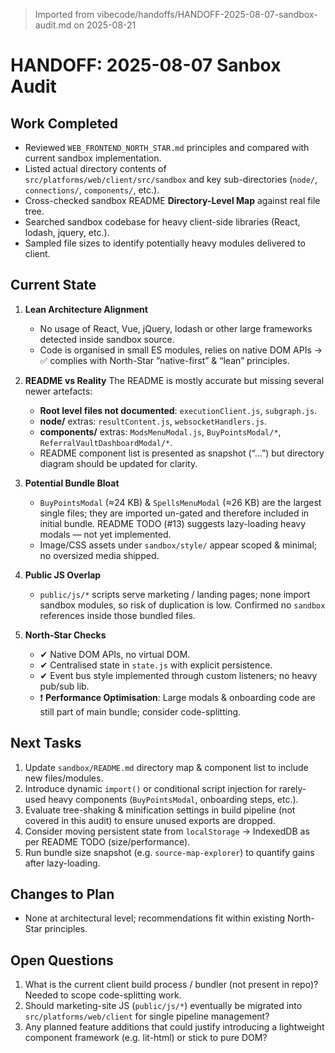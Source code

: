 > Imported from vibecode/handoffs/HANDOFF-2025-08-07-sandbox-audit.md on 2025-08-21

# HANDOFF: 2025-08-07 Sanbox Audit

## Work Completed
- Reviewed `WEB_FRONTEND_NORTH_STAR.md` principles and compared with current sandbox implementation.
- Listed actual directory contents of `src/platforms/web/client/src/sandbox` and key sub-directories (`node/`, `connections/`, `components/`, etc.).
- Cross-checked sandbox README **Directory-Level Map** against real file tree.
- Searched sandbox codebase for heavy client-side libraries (React, lodash, jquery, etc.).
- Sampled file sizes to identify potentially heavy modules delivered to client.

## Current State
1. **Lean Architecture Alignment**
   - No usage of React, Vue, jQuery, lodash or other large frameworks detected inside sandbox source.
   - Code is organised in small ES modules, relies on native DOM APIs → ✅ complies with North-Star “native-first” & “lean” principles.

2. **README vs Reality**
   The README is mostly accurate but missing several newer artefacts:
   - **Root level files not documented**: `executionClient.js`, `subgraph.js`.
   - **node/** extras: `resultContent.js`, `websocketHandlers.js`.
   - **components/** extras: `ModsMenuModal.js`, `BuyPointsModal/*`, `ReferralVaultDashboardModal/*`.
   - README component list is presented as snapshot (“…”) but directory diagram should be updated for clarity.

3. **Potential Bundle Bloat**
   - `BuyPointsModal` (≈24 KB) & `SpellsMenuModal` (≈26 KB) are the largest single files; they are imported un-gated and therefore included in initial bundle. README TODO (#13) suggests lazy-loading heavy modals — not yet implemented.
   - Image/CSS assets under `sandbox/style/` appear scoped & minimal; no oversized media shipped.

4. **Public JS Overlap**
   - `public/js/*` scripts serve marketing / landing pages; none import sandbox modules, so risk of duplication is low. Confirmed no `sandbox` references inside those bundled files.

5. **North-Star Checks**
   - ✔ Native DOM APIs, no virtual DOM.
   - ✔ Centralised state in `state.js` with explicit persistence.
   - ✔ Event bus style implemented through custom listeners; no heavy pub/sub lib.
   - ❗ **Performance Optimisation**: Large modals & onboarding code are still part of main bundle; consider code-splitting.

## Next Tasks
1. Update `sandbox/README.md` directory map & component list to include new files/modules.
2. Introduce dynamic `import()` or conditional script injection for rarely-used heavy components (`BuyPointsModal`, onboarding steps, etc.).
3. Evaluate tree-shaking & minification settings in build pipeline (not covered in this audit) to ensure unused exports are dropped.
4. Consider moving persistent state from `localStorage` → IndexedDB as per README TODO (size/performance).
5. Run bundle size snapshot (e.g. `source-map-explorer`) to quantify gains after lazy-loading.

## Changes to Plan
- None at architectural level; recommendations fit within existing North-Star principles.

## Open Questions
1. What is the current client build process / bundler (not present in repo)? Needed to scope code-splitting work.
2. Should marketing-site JS (`public/js/*`) eventually be migrated into `src/platforms/web/client` for single pipeline management?
3. Any planned feature additions that could justify introducing a lightweight component framework (e.g. lit-html) or stick to pure DOM? 